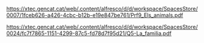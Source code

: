 https://xtec.gencat.cat/web/.content/alfresco/d/d/workspace/SpacesStore/0007/1fceb626-a426-4cbc-b12b-e19e847be761/Prf9_Els_animals.pdf

https://xtec.gencat.cat/web/.content/alfresco/d/d/workspace/SpacesStore/0024/fc7f7865-1151-4299-87c5-fd78d7f95d21/Q5-La_familia.pdf